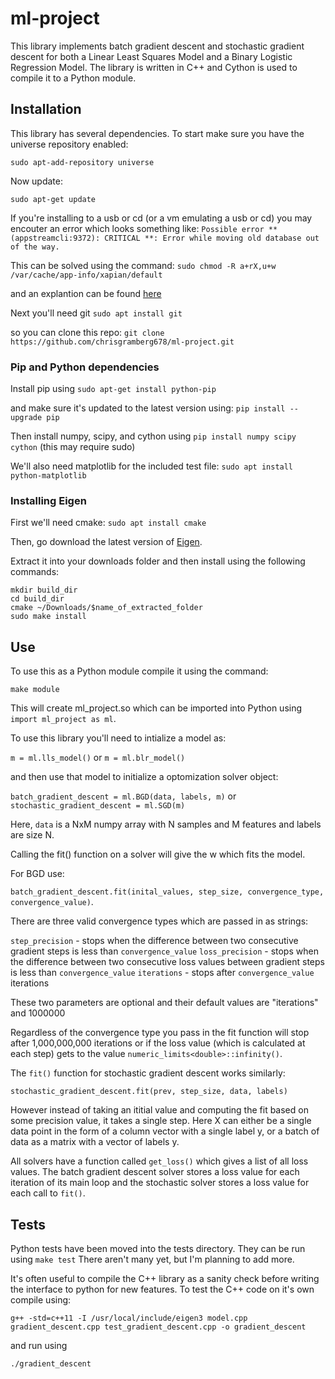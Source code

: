 # ml-project

This library implements batch gradient descent and stochastic gradient descent for both a Linear Least Squares Model and a Binary Logistic Regression Model. The library is written in C++ and Cython is used to compile it to a Python module.

## Installation

This library has several dependencies. To start make sure you have the universe repository enabled:

`sudo apt-add-repository universe`

Now update:

`sudo apt-get update`

If you're installing to a usb or cd (or a vm emulating a usb or cd) you may encouter an error which looks something like: `Possible error ** (appstreamcli:9372): CRITICAL **: Error while moving old database out of the way.`

This can be solved using the command: `sudo chmod -R a+rX,u+w /var/cache/app-info/xapian/default`

and an explantion can be found [here](https://askubuntu.com/questions/761592/unable-to-apt-get-dist-upgrade-on-a-persistent-ubuntu-16-04-usb)

Next you'll need git `sudo apt install git`

so you can clone this repo: `git clone https://github.com/chrisgramberg678/ml-project.git` 

### Pip and Python dependencies

Install pip using `sudo apt-get install python-pip` 

and make sure it's updated to the latest version using: `pip install --upgrade pip`

Then install numpy, scipy, and cython using `pip install numpy scipy cython` (this may require sudo)

We'll also need matplotlib for the included test file: `sudo apt install python-matplotlib`

### Installing Eigen

First we'll need cmake: `sudo apt install cmake`

Then, go download the latest version of [Eigen](https://eigen.tuxfamily.org).

Extract it into your downloads folder and then install using the following commands:

```
mkdir build_dir
cd build_dir
cmake ~/Downloads/$name_of_extracted_folder
sudo make install
```

## Use

To use this as a Python module compile it using the command: 

`make module`

This will create ml_project.so which can be imported into Python using `import ml_project as ml`.

To use this library you'll need to intialize a model as: 

`m = ml.lls_model()` or `m = ml.blr_model()`

and then use that model to initialize a optomization solver object:

`batch_gradient_descent = ml.BGD(data, labels, m)` or `stochastic_gradient_descent = ml.SGD(m)`

Here, `data` is a NxM numpy array with N samples and M features and labels are size N.

Calling the fit() function on a solver will give the w which fits the model. 

For BGD use:

`batch_gradient_descent.fit(inital_values, step_size, convergence_type, convergence_value)`.

There are three valid convergence types which are passed in as strings:

`step_precision` - stops when the difference between two consecutive gradient steps is less than `convergence_value`
`loss_precision` - stops when the difference between two consecutive loss values between gradient steps is less than `convergence_value`
`iterations` - stops after `convergence_value` iterations

These two parameters are optional and their default values are "iterations" and 1000000

Regardless of the convergence type you pass in the fit function will stop after 1,000,000,000 iterations or if the loss value (which is calculated at each step) gets to the value `numeric_limits<double>::infinity()`.

The `fit()` function for stochastic gradient descent works similarly:

`stochastic_gradient_descent.fit(prev, step_size, data, labels)`

However instead of taking an ititial value and computing the fit based on some precision value, it takes a single step. Here X can either be a single data point in the form of a column vector with a single label y, or a batch of data as a matrix with a vector of labels y.

All solvers have a function called `get_loss()` which gives a list of all loss values. The batch gradient descent solver stores a loss value for each iteration of its main loop and the stochastic solver stores a loss value for each call to `fit()`.

## Tests

Python tests have been moved into the tests directory. They can be run using `make test` There aren't many yet, but I'm planning to add more.

It's often useful to compile the C++ library as a sanity check before writing the interface to python for new features. To test the C++ code on it's own compile using:

`g++ -std=c++11 -I /usr/local/include/eigen3 model.cpp gradient_descent.cpp test_gradient_descent.cpp -o gradient_descent`

and run using

`./gradient_descent`